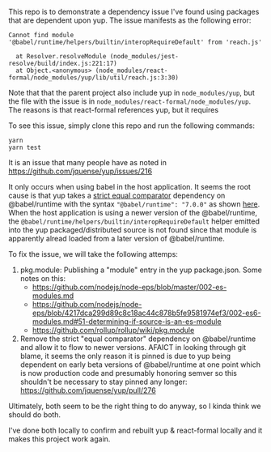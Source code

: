 

This repo is to demonstrate a dependency issue I've found using packages that are dependent upon yup. The issue manifests as the following error:

    Cannot find module '@babel/runtime/helpers/builtin/interopRequireDefault' from 'reach.js'

      at Resolver.resolveModule (node_modules/jest-resolve/build/index.js:221:17)
      at Object.<anonymous> (node_modules/react-formal/node_modules/yup/lib/util/reach.js:3:30)

Note that that the parent project also include yup in `node_modules/yup`, but the file with the issue is in `node_modules/react-formal/node_modules/yup`. The reasons is that react-formal references yup, but it requires 


To see this issue, simply clone this repo and run the following commands:

    yarn
    yarn test

It is an issue that many people have as noted in https://github.com/jquense/yup/issues/216

It only occurs when using babel in the host application. It seems the root cause is that yup takes a [strict equal comparator](https://github.com/npm/node-semver#ranges) dependency on @babel/runtime with the syntax `"@babel/runtime": "7.0.0"` as shown [here](https://github.com/jquense/yup/blob/6ab83bcc1c0bdf4febb237c4961d6e48ffd201ec/package.json#L87).
When the host application is using a newer version of the @babel/runtime, the `@babel/runtime/helpers/builtin/interopRequireDefault` helper emitted into the yup packaged/distributed source is not found since that module is apparently alread loaded from a later version of @babel/runtime.

To fix the issue, we will take the following attemps:

1. pkg.module: Publishing a "module" entry in the yup package.json. Some notes on this:
    - https://github.com/nodejs/node-eps/blob/master/002-es-modules.md
    - https://github.com/nodejs/node-eps/blob/4217dca299d89c8c18ac44c878b5fe9581974ef3/002-es6-modules.md#51-determining-if-source-is-an-es-module
    - https://github.com/rollup/rollup/wiki/pkg.module
2. Remove the strict "equal comparator" dependency on @babel/runtime and allow it to flow to newer versions. AFAICT in looking through git blame, it seems the only reason it is pinned is due to yup being dependent on early beta versions of @babel/runtime at one point which is now production code and presumably honoring semver so this shouldn't be necessary to stay pinned any longer: https://github.com/jquense/yup/pull/276

Ultimately, both seem to be the right thing to do anyway, so I kinda think we should do both.

I've done both locally to confirm and rebuilt yup & react-formal locally and it makes this project work again.

